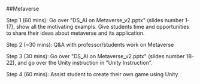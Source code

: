 ##Metaverse 

Step 1 (60 mins): Go over "DS_AI on Metaverse_v2.pptx" (slides number 1-17), show all the motivating exampls. Give students time and opportunities to share their ideas about metaverse and its application.

Step 2 (~30 mins): Q&A with professor/students work on Metaverse

Step 3 (30 mins): Go over "DS_AI on Metaverse_v2.pptx" (slides number 18-22), and go over the Unity instruction in "Unity Instruction".

Step 4 (60 mins): Assist student to create their own game using Unity
